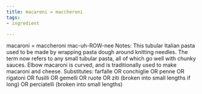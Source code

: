 ```yaml
---
title: macaroni = maccheroni
tags:
- ingredient

---
```

macaroni = maccheroni mac-uh-ROW-nee Notes: This tubular Italian pasta used to be made by wrapping pasta dough around knitting needles. The term now refers to any small tubular pasta, all of which go well with chunky sauces. Elbow macaroni is curved, and is traditionally used to make macaroni and cheese. Substitutes: farfalle OR conchiglie OR penne OR rigatoni OR fusilli OR gemelli OR ruote OR ziti (broken into small lengths if long) OR perciatelli (broken into small lengths)
